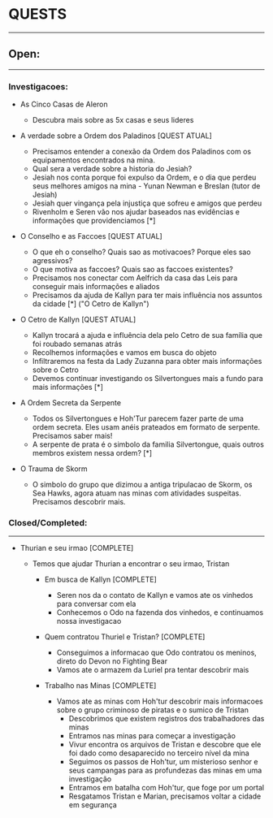# QUESTS
----

## Open:
----
### Investigacoes:

 - As Cinco Casas de Aleron
    - Descubra mais sobre as 5x casas e seus lideres

- A verdade sobre a Ordem dos Paladinos [QUEST ATUAL]
    - Precisamos entender a conexão da Ordem dos Paladinos com os equipamentos encontrados na mina.
    - Qual sera a verdade sobre a historia do Jesiah?
    - Jesiah nos conta porque foi expulso da Ordem, e o dia que perdeu seus melhores amigos na mina - Yunan Newman e Breslan (tutor de Jesiah)
    - Jesiah quer vingança pela injustiça que sofreu e amigos que perdeu 
    - Rivenholm e Seren vão nos ajudar baseados nas evidências e informações que providenciamos [*]

- O Conselho e as Faccoes [QUEST ATUAL]
    - O que eh o conselho? Quais sao as motivacoes? Porque eles sao agressivos?
    - O que motiva as faccoes? Quais sao as faccoes existentes?
    - Precisamos nos conectar com Aelfrich da casa das Leis para conseguir mais informações e aliados 
    - Precisamos da ajuda de Kallyn para ter mais influência nos assuntos da cidade [*] ("O Cetro de Kallyn")

- O Cetro de Kallyn [QUEST ATUAL]
    - Kallyn trocará a ajuda e influência dela pelo Cetro de sua família que foi roubado semanas atrás
    - Recolhemos informações e vamos em busca do objeto
    - Infiltraremos na festa da Lady Zuzanna para obter mais informações sobre o Cetro
    - Devemos continuar investigando os Silvertongues mais a fundo para mais informações [*]

- A Ordem Secreta da Serpente
    - Todos os Silvertongues e Hoh'Tur parecem fazer parte de uma ordem secreta. Eles usam anéis prateados em formato de serpente. Precisamos saber mais! 
    - A serpente de prata é o simbolo da familia Silvertongue, quais outros membros existem nessa ordem? [*]

- O Trauma de Skorm
    - O simbolo do grupo que dizimou a antiga tripulacao de Skorm, os Sea Hawks, agora atuam nas minas com atividades suspeitas. Precisamos descobrir mais.

### Closed/Completed:
----

- Thurian e seu irmao [COMPLETE]
    - Temos que ajudar Thurian a encontrar o seu irmao, Tristan

        - Em busca de Kallyn [COMPLETE]
            - Seren nos da o contato de Kallyn e vamos ate os vinhedos para conversar com ela
            - Conhecemos o Odo na fazenda dos vinhedos, e continuamos nossa investigacao

        - Quem contratou Thuriel e Tristan? [COMPLETE]
            - Conseguimos a informacao que Odo contratou os meninos, direto do Devon no Fighting Bear
            - Vamos ate o armazem da Luriel pra tentar descobrir mais
        
        - Trabalho nas Minas [COMPLETE]
            - Vamos ate as minas com Hoh'tur descobrir mais informacoes sobre o grupo criminoso de piratas e o sumico de Tristan
                - Descobrimos que existem registros dos trabalhadores das minas
                - Entramos nas minas para começar a investigação
                - Vivur encontra os arquivos de Tristan e descobre que ele foi dado como desaparecido no terceiro nível da mina
                - Seguimos os passos de Hoh'tur, um misterioso senhor e seus campangas para as profundezas das minas em uma investigação
                - Entramos em batalha com Hoh'tur, que foge por um portal
                - Resgatamos Tristan e Marian, precisamos voltar a cidade em segurança
                        